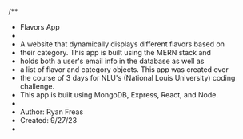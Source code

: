 /**
 * Flavors App
 *
 * A website that dynamically displays different flavors based on
 * their category. This app is built using the MERN stack and 
 * holds both a user's email info in the database as well as
 * a list of flavor and category objects. This app was created over
 * the course of 3 days for NLU's (National Louis University) coding challenge.
 * This app is built using MongoDB, Express, React, and Node.
 *
 * Author: Ryan Freas
 * Created: 9/27/23
 *

